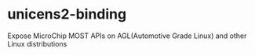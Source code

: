 # unicens2-binding
Expose MicroChip MOST APIs on AGL(Automotive Grade Linux) and other Linux distributions
